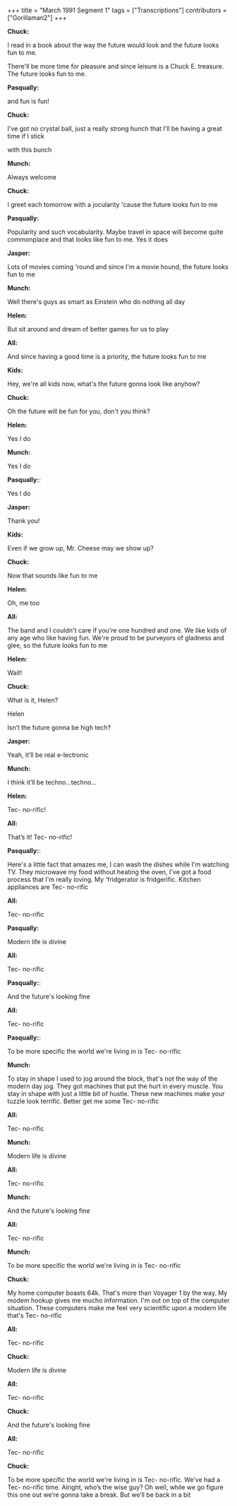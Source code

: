 +++
title = "March 1991 Segment 1"
tags = ["Transcriptions"]
contributors = ["Gorillaman2"]
+++

**Chuck:**


 I read in a book about the way the future would look and the future looks fun to me.

There'll be more time for pleasure and since leisure is a Chuck E. treasure. The future looks fun to me.

**Pasqually:**


and fun is fun!


**Chuck:**


I've got no crystal ball, just a really strong hunch that I'll be having a great time if I stick

with this bunch


**Munch:**


Always welcome


**Chuck:**


I greet each tomorrow with a jocularity 'cause the future looks fun to me


**Pasqually:**


Popularity and such vocabularity. Maybe travel in space will become quite
commonplace and that looks like fun to me. Yes it does


**Jasper:**


 Lots of movies coming 'round and since I'm a movie hound, the future looks fun to me


**Munch:**


 Well there's guys as smart as Einstein who do nothing all day


**Helen:**


 But sit around and dream of better games for us to play


**All:**


 And since having a good time is a priority, the future looks fun to me


**Kids:**


 Hey, we're all kids now, what's the future gonna look like anyhow?


**Chuck:**


 Oh the future will be fun for you, don't you think?


**Helen:**


 Yes I do


**Munch:**


 Yes I do


**Pasqually:**:


 Yes I do


**Jasper:**


 Thank you!


**Kids:**


 Even if we grow up, Mr. Cheese may we show up?


**Chuck:**


 Now that sounds like fun to me


**Helen:**


 Oh, me too


**All:**


 The band and I couldn't care if you're one hundred and one. We like kids of any age who like
having fun. We're proud to be purveyors of gladness and glee, so the future looks fun to me


**Helen:**


 Wait!


**Chuck:**


 What is it, Helen?


Helen


Isn’t the future gonna be high tech?


**Jasper:**


 Yeah, it’ll be real e-lectronic


**Munch:**


 I think it’ll be techno...techno…


**Helen:**


 Tec- no-rific!


**All:**


 That’s it! Tec- no-rific!


**Pasqually:**:


 Here's a little fact that amazes me, I can wash the dishes while I'm watching TV. They
microwave my food without heating the oven, I've got a food process that I'm really loving. My
'fridgerator is fridgerific. Kitchen appliances are Tec- no-rific


**All:**


 Tec- no-rific


**Pasqually:**


Modern life is divine


**All:**


Tec- no-rific


**Pasqually:**:


 And the future's looking fine


**All:**


 Tec- no-rific


**Pasqually:**:


 To be more specific the world we're living in is Tec- no-rific


**Munch:**


 To stay in shape I used to jog around the block, that's not the way of the modern day jog.
They got machines that put the hurt in every muscle. You stay in shape with just a little bit of
hustle. These new machines make your tuzzle look terrific. Better get me some Tec- no-rific


**All:**


 Tec- no-rific


**Munch:**


Modern life is divine


**All:** 


Tec- no-rific


**Munch:**


 And the future's looking fine


**All:**


 Tec- no-rific


**Munch:**


 To be more specific the world we're living in is Tec- no-rific


**Chuck:**


 My home computer boasts 64k. That's more than Voyager 1 by the way. My modem
hookup gives me mucho information. I'm out on top of the computer situation. These computers
make me feel very scientific upon a modern life that's Tec- no-rific


**All:** 


Tec- no-rific


**Chuck:**


 Modern life is divine


**All:**


Tec- no-rific


**Chuck:**


 And the future's looking fine


**All:**


 Tec- no-rific


**Chuck:**


 To be more specific the world we're living in is Tec- no-rific. We’ve had a Tec- no-rific
time. Alright, who’s the wise guy? Oh well, while we go figure this one out we’re gonna take a
break. But we’ll be back in a bit

